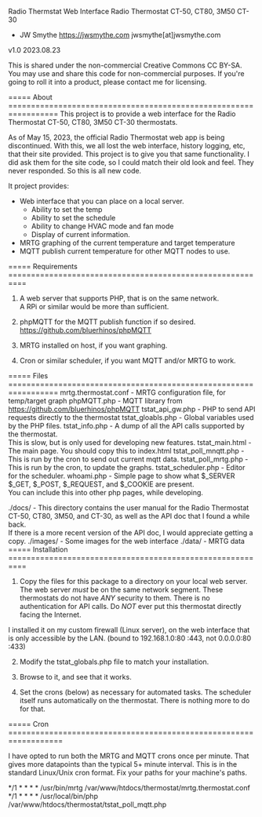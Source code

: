 
Radio Thermstat Web Interface
Radio Thermostat CT-50, CT80, 3M50 CT-30

- JW Smythe https://jwsmythe.com  jwsmythe[at]jwsmythe.com

v1.0 2023.08.23

This is shared under the non-commercial Creative Commons CC BY-SA.  You may 
use and share this code for non-commercial purposes.  If you're going to roll
it into a product, please contact me for licensing.

===== About =================================================================
   This project is to provide a web interface for the Radio Thermostat CT-50, CT80, 3M50 CT-30 thermostats.
   
   As of May 15, 2023, the official Radio Thermostat web app is being 
   discontinued.  With this, we all lost the web interface, history logging, 
   etc, that their site provided.   This project is to give you that same 
   functionality.    I did ask them for the site code, so I could match 
   their old look and feel.  They never responded.   So this is all new code.

   It project provides:

   * Web interface that you can place on a local server. 
     * Ability to set the temp
     * Ability to set the schedule
     * Ability to change HVAC mode and fan mode
     * Display of current information.
   * MRTG graphing of the current temperature and target temperature
   * MQTT publish current temperature for other MQTT nodes to use.

===== Requirements ==========================================================

   1) A web server that supports PHP, that is on the same network.  
      A RPi or similar would be more than sufficient.
      
   2) phpMQTT for the MQTT publish function if so desired.  
      https://github.com/bluerhinos/phpMQTT
      
   3) MRTG installed on host, if you want graphing.

   4) Cron or similar scheduler, if you want MQTT and/or MRTG to work.

===== Files ================================================================= 
   mrtg.thermostat.conf - MRTG configuration file, for temp/target graph
   phpMQTT.php          - MQTT library from https://github.com/bluerhinos/phpMQTT
   tstat_api_gw.php     - PHP to send API requests directly to the thermostat
   tstat_gloabls.php    - Global variables used by the PHP files.
   tstat_info.php       - A dump of all the API calls supported by the thermostat.  
                          This is slow, but is only used for developing new features.
   tstat_main.html      - The main page.  You should copy this to index.html
   tstat_poll_mnqtt.php - This is run by the cron to send out current mqtt data.
   tstat_poll_mrtg.php  - This is run by the cron, to update the graphs.
   tstat_scheduler.php  - Editor for the scheduler.
   whoami.php           - Simple page to show what $_SERVER $_GET, $_POST, $_REQUEST, and $_COOKIE are present.  
                          You can include this into other php pages, while developing.

   ./docs/              - This directory contains the user manual for the 
                          Radio Thermostat CT-50, CT80, 3M50, and CT-30, as 
                          well as the API doc that I found a while back.  
                          If there is a more recent version of the API doc, 
                          I would appreciate getting a copy.
   ./images/            - Some images for the web interface
   ./data/              - MRTG data
===== Installation ==========================================================
   1) Copy the files for this package to a directory on your local web server.  
   The web server *must* be on the same network segment.  These thermostats
   do not have *ANY* security to them.  There is no authentication for API 
   calls.  Do *NOT* ever put this thermostat directly facing the Internet. 
   
   I installed it on my custom firewall (Linux server), on the web interface
   that is only accessible by the LAN. (bound to 192.168.1.0:80 :443, not 
   0.0.0.0:80 :433)
                          
   2) Modify the tstat_globals.php file to match your installation. 
   
   3) Browse to it, and see that it works.
   
   4) Set the crons (below) as necessary for automated tasks.  The scheduler
   itself runs automatically on the thermostat.  There is nothing more to do for that.
   
===== Cron ==================================================================

   I have opted to run both the MRTG and MQTT crons once per minute.  That gives 
   more datapoints than the typical 5+ minute interval.  This is in the standard 
   Linux/Unix cron format.  Fix your paths for your machine's paths.
   
   */1 * * * * /usr/bin/mrtg /var/www/htdocs/thermostat/mrtg.thermostat.conf
   */1 * * * * /usr/local/bin/php /var/www/htdocs/thermostat/tstat_poll_mqtt.php
